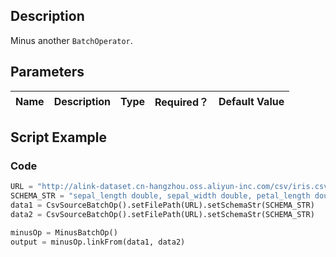 ## Description
Minus another <code>BatchOperator</code>.

## Parameters
| Name | Description | Type | Required？ | Default Value |
| --- | --- | --- | --- | --- |


## Script Example
### Code

```python
URL = "http://alink-dataset.cn-hangzhou.oss.aliyun-inc.com/csv/iris.csv"
SCHEMA_STR = "sepal_length double, sepal_width double, petal_length double, petal_width double, category string";
data1 = CsvSourceBatchOp().setFilePath(URL).setSchemaStr(SCHEMA_STR)
data2 = CsvSourceBatchOp().setFilePath(URL).setSchemaStr(SCHEMA_STR)

minusOp = MinusBatchOp()
output = minusOp.linkFrom(data1, data2)
```
